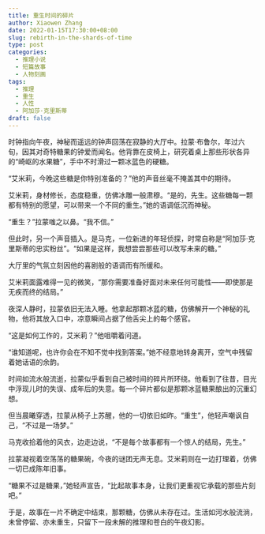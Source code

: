 ```yaml
---
title: 重生时间的碎片
author: Xiaowen Zhang
date: 2022-01-15T17:30:00+08:00
slug: rebirth-in-the-shards-of-time
type: post
categories:
  - 推理小说
  - 短篇故事
  - 人物刻画
tags:
  - 推理
  - 重生
  - 人性
  - 阿加莎·克里斯蒂
draft: false
---
```


时钟指向午夜，神秘而遥远的钟声回荡在寂静的大厅中。拉蒙·布鲁尔，年过六旬，因其对奇特糖果的钟爱而闻名。他背靠在皮椅上，研究着桌上那些形状各异的“崎岖的水果糖”，手中不时滑过一颗冰蓝色的硬糖。

“艾米莉，今晚这些糖是你特别准备的？”他的声音丝毫不掩盖其中的期待。

艾米莉，身材修长，态度稳重，仿佛冰雕一般肃穆。“是的，先生。这些糖每一颗都有特别的愿望，可以带来一个不同的重生。”她的语调低沉而神秘。

“重生？”拉蒙嗤之以鼻。“我不信。”

但此时，另一个声音插入。是马克，一位新进的年轻侦探，时常自称是“阿加莎·克里斯蒂的忠实粉丝”。“如果是这样，我想尝尝那些可以改写未来的糖。”

大厅里的气氛立刻因他的喜剧般的语调而有所缓和。

艾米莉面露难得一见的微笑，“那你需要准备好面对未来任何可能性——即使那是无疾而终的结局。”

夜深人静时，拉蒙依旧无法入睡。他拿起那颗冰蓝的糖，仿佛解开一个神秘的礼物，他将其放入口中，凉意瞬间占据了他舌尖上的每个感官。

“这是如何工作的，艾米莉？”他咀嚼着问道。

“谁知道呢，也许你会在不知不觉中找到答案。”她不经意地转身离开，空气中残留着她话语的余韵。

时间如流水般流逝，拉蒙似乎看到自己被时间的碎片所环绕。他看到了往昔，目光中浮现儿时的失误、成年后的失意。每一个碎片都似是那颗冰蓝糖果酿出的沉重幻想。

但当晨曦穿透，拉蒙从椅子上苏醒，他的一切依旧如昨。“重生”，他轻声嘲讽自己，“不过是一场梦。”

马克收拾着他的风衣，边走边说，“不是每个故事都有一个惊人的结局，先生。”

拉蒙凝视着空荡荡的糖果碗，今夜的谜团无声无息。艾米莉则在一边打理着，仿佛一切已成陈年旧事。

“糖果不过是糖果，”她轻声宣告，“比起故事本身，让我们更重视它承载的那些片刻吧。”

于是，故事在一片不确定中结束，那颗糖，仿佛从未存在过。生活如河水般流淌，未曾停留、亦未重生，只留下一段未解的推理和苍白的午夜幻影。